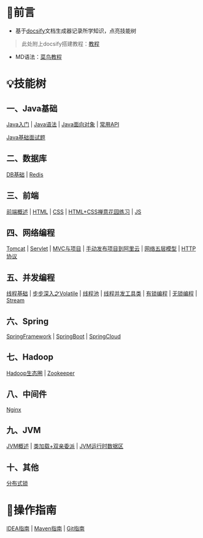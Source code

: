 # 🤝前言

- 基于[docsify](https://docsify.js.org/#/zh-cn/)文档生成器记录所学知识，点亮技能树

> 此处附上docsify搭建教程：[教程](/1.Docsify/1.搭建Docsify到GitHub)

- MD语法：[菜鸟教程](https://www.runoob.com/markdown/md-tutorial.html)

# 💡技能树

## 一、Java基础

[Java入门](/2.Java基础/Java入门)	|	[Java语法](/2.Java基础/Java语法)	|	[Java面向对象](/2.Java基础/Java面向对象)	|	[常用API](/2.Java基础/常用API)

[Java基础面试题](/2.Java基础/Java基础面试题)

## 二、数据库

[DB基础](/3.DB数据库/DB基础)	|	[Redis](/12.Redis/README)

## 三、前端

[前端概述](/5.前端/前端概述)	|	[HTML](/5.前端/HTML)	|	[CSS](/5.前端/CSS)	|	[HTML+CSS禅意花园练习](/5.前端/HTML+CSS禅意花园练习)	|	[JS](/5.前端/JS)

## 四、网络编程

[Tomcat](/6.JavaWeb网络编程/Tomcat)	|	[Servlet](/6.JavaWeb网络编程/Servlet)	|	[MVC与项目](/6.JavaWeb网络编程/MVC与项目)	|	[手动发布项目到阿里云](/6.JavaWeb网络编程/手动发布项目到阿里云)	|	[网络五层模型](/6.JavaWeb网络编程/网络五层模型)	|	[HTTP协议](/6.JavaWeb网络编程/HTTP协议)

## 五、并发编程

[线程基础](/7.JUC并发编程/线程基础)	|	[步步深入之Volatile](/7.JUC并发编程/volatile)	|	[线程池](/7.JUC并发编程/线程池)	|	[线程并发工具类](/7.JUC并发编程/线程并发工具类)	|	[有锁编程](/7.JUC并发编程/有锁编程)	|	[无锁编程](/7.JUC并发编程/无锁编程)	|	[Stream](/7.JUC并发编程/Stream)

## 六、Spring

[SpringFramework](/8.Spring全家桶/SpringFramework)	|	[SpringBoot](/8.Spring全家桶/SpringBoot)	|	[SpringCloud](/8.Spring全家桶/SpringCloud)

## 七、Hadoop

[Hadoop生态圈](/14.Hadoop/Hadoop生态圈)	|	[Zookeeper](/11.Zookeeper/README)

## 八、中间件

[Nginx](/13.Nginx/README)

## 九、JVM

[JVM概述](/16.JVM/JVM概述)	|	[类加载+双亲委派](/16.JVM/类加载和双亲委派)	|	[JVM运行时数据区](/16.JVM/JVM运行时数据区)

## 十、其他

[分布式锁](/其他/分布式锁)

# 🧤操作指南

[IDEA指南](/其他/IDEA指南)	|	[Maven指南](/其他/Maven指南)	|	[Git指南](/其他/Git指南)

















